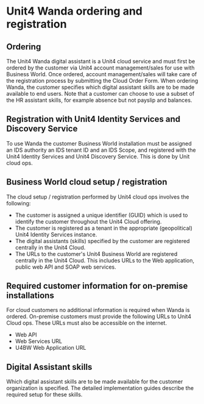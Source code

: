 
# Unit4 Wanda ordering and registration

## Ordering

The Unit4 Wanda digital assistant is a Unit4 cloud service and must first be ordered by the customer via Unit4 account management/sales for use with Business World. Once ordered, account management/sales will take care of the registration process by submitting the Cloud Order Form. When ordering Wanda, the customer specifies which digital assistant skills are to be made available to end users. Note that a customer can choose to use a subset of the HR assistant skills, for example absence but not payslip and balances.

## Registration with Unit4 Identity Services and Discovery Service

To use Wanda the customer Business World installation must be assigned an IDS authority an IDS tenant ID and an IDS Scope, and registered with the Unit4 Identity Services and Unit4 Discovery Service. This is done by Unit cloud ops.


## Business World cloud setup / registration

The cloud setup / registration performed by Unit4 cloud ops involves the following:

* The customer is assigned a unique identifier (GUID) which is used to identify the customer throughout the Unit4 Cloud offering.
* The customer is registered as a tenant in the appropriate (geopolitical) Unit4 Identity Services instance.
* The digital assistants (skills) specified by the customer are registered centrally in the Unit4 Cloud. 
* The URLs to the customer's Unit4 Business World are registered centrally in the Unit4 Cloud. This includes URLs to the Web application, public web API and SOAP web services.

## Required customer information for on-premise installations
For cloud customers no additional information is required when Wanda is ordered. On-premise customers must provide the following URLs to Unit4 Cloud ops. These URLs must also be accessible on the internet.

- Web API
- Web Services URL
- U4BW Web Application URL


## Digital Assistant skills

Which digital assistant skills are to be made available for the customer organization is specified. The detailed implementation guides describe the required setup for these skills.







